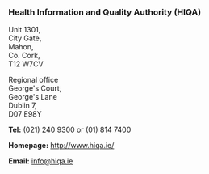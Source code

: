 ###  Health Information and Quality Authority (HIQA)

Unit 1301,  
City Gate,  
Mahon,  
Co. Cork,  
T12 W7CV  
  
Regional office  
George's Court,  
George's Lane  
Dublin 7,  
D07 E98Y

**Tel:** (021) 240 9300 or (01) 814 7400

**Homepage:** [ http://www.hiqa.ie/ ](http://www.hiqa.ie/)

**Email:** [ info@hiqa.ie ](mailto:info@hiqa.ie)
